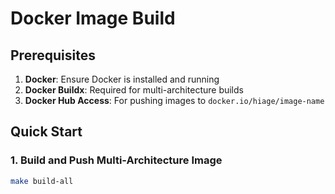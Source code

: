 # Docker Image Build

## Prerequisites

1. **Docker**: Ensure Docker is installed and running
2. **Docker Buildx**: Required for multi-architecture builds
3. **Docker Hub Access**: For pushing images to `docker.io/hiage/image-name`

## Quick Start

### 1. Build and Push Multi-Architecture Image

```bash
make build-all
```